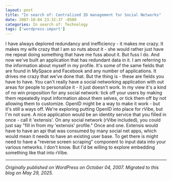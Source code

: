 ```yaml
---
layout: post
title: "In search of: Centralized ID management for Social Networks"
date: 2007-10-04 23:32:37 -0500
categories: In search of: Technology
tags: ['wordpress-import']
---
```


I have always deplored redundancy and inefficiency - it makes me crazy. It makes my wife crazy that I am so nuts about it - she would rather just have me repeat doing something that have me fuss about it. But fuss I do. And now we've built an application that has redundant data in it. I am referring to the information about myself in my profile. It's some of the same fields that are found in MySpace and Facebook and any number of applications. It drives me crazy that we've done that. But the thing is - these are fields you have to have. You can't really have a social networking application with out areas for people to personalize it - it just doesn't work. In my view it's a kind of no win proposition for any social network: tick off your users by making them repeatedly input information about them selves, or tick them off by not allowing them to customize. OpenID might be a way to make it work - but it's still a ways off. We're exploring putting OpenID into place for rVibe, but I'm not sure. A nice application would be an identity service that you filled in once - call it 'extensis'. On any social network (rVibe included), you could just say "fill in from my 'extensis' profile." Once and one. Extensis would have to have an api that was consumed by many social net apps, which would mean it needs to have an existing user base. To get there is might need to have a "reverse screen scraping" component to input data into your various networks. I don't know. But I'd be willing to explore embedding something like that into rVibe.

---

*Originally published on WordPress on October 04, 2007. Migrated to this blog on May 29, 2025.*
